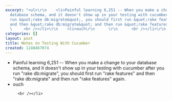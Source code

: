 ```yaml
---
excerpt: "<ul>\r\n    <li>Painful learning 6,251 -- When you make a change to your
  database schema, and it doesn't show up in your testing with cucumber after you
  run &quot;rake db:migrate&quot;, you should first run &quot;rake features&quot;
  and then &quot;rake db:migrate&quot; and then run &quot;rake features&quot; again.\r\n
  \     <br /></li>\r\n    <li>ouch\r\n      \r\n      <br /></li>\r\n  </ul>"
categories: []
layout: post
title: Notes on Testing With Cucumber
created: 1248467074
---
```

<ul>
    <li>Painful learning 6,251 -- When you make a change to your database schema, and it doesn't show up in your testing with cucumber after you run &quot;rake db:migrate&quot;, you should first run &quot;rake features&quot; and then &quot;rake db:migrate&quot; and then run &quot;rake features&quot; again.
      <br /></li>
    <li>ouch
      
      <br /></li>
  </ul>
